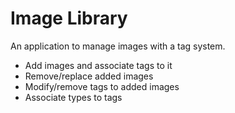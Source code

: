 # Image Library
An application to manage images with a tag system.

- Add images and associate tags to it
- Remove/replace added images
- Modify/remove tags to added images
- Associate types to tags

